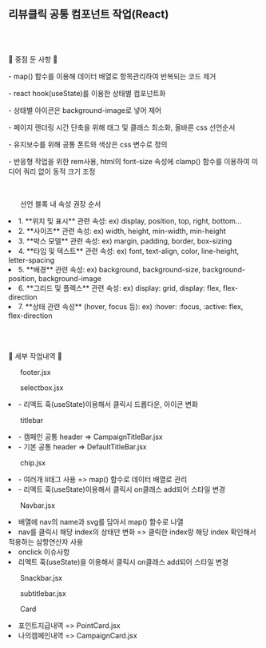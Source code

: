 <h2> 리뷰클릭 공통 컴포넌트 작업(React) </h2>

<br><br>
<p>🔧 중점 둔 사항 🔧 <p>
<p>- map() 함수를 이용해 데이터 배열로 항목관리하여 반복되는 코드 제거</p>
<p>- react hook(useState)를 이용한 상태별 컴포넌트화</p>
<p>- 상태별 아이콘은 background-image로 넣어 제어</p>
<p>- 페이지 렌더링 시간 단축을 위해 태그 및 클래스 최소화, 올바른 css 선언순서</p>
<p>- 유지보수를 위해 공통 폰트와 색상은 css 변수로 정의</p>
<p>- 반응형 작업을 위한 rem사용, html의 font-size 속성에 clamp() 함수를 이용하여 미디어 쿼리 없이 동적 크기 조정 </p>

<br>
<ul>선언 블록 내 속성 권장 순서</ul>
<li>1. **위치 및 표시** 관련 속성: ex) display, position, top, right, bottom...</li>
<li>2. **사이즈** 관련 속성: ex) width, height, min-width, min-height </li>
<li>3. **박스 모델** 관련 속성: ex) margin, padding, border, box-sizing </li>
<li>4. **타입 및 텍스트** 관련 속성: ex) font, text-align, color, line-height, letter-spacing </li>
<li>5. **배경** 관련 속성: ex) background, background-size, background-position, background-image </li>
<li>6. **그리드 및 플렉스** 관련 속성: ex) display: grid, display: flex, flex-direction </li>
<li>7. **상태 관련 속성** (hover, focus 등): ex) :hover: :focus, :active: flex, flex-direction</li>

<br><br>
<p>🔧 세부 작업내역 🔧 <p>
<ul>footer.jsx</ul> 
<ul>selectbox.jsx</ul>
<li>- 리엑트 훅(useState)이용해서 클릭시 드롭다운, 아이콘 변화</li>
<ul>titlebar</ul>
<li>- 캠페인 공통 header => CampaignTitleBar.jsx</li>
<li>- 기본 공통 header => DefaultTitleBar.jsx</li>
<pultooltip.jsx</ul> 
<ul>chip.jsx</ul>
<li>- 여러개 li태그 사용 => map() 함수로 데이터 배열로 관리</li>
<li>- 리엑트 훅(useState)이용해서 클릭시 on클래스 add되어 스타일 변경</li>
<ul>Navbar.jsx</ul>
<li>배열에 nav의 name과 svg를 담아서 map() 함수로 나열</li>
<li>nav를 클릭시 해당 index의 상태만 변화 => 클릭한 index랑 해당 index 확인해서 적용하는 삼항연산자 사용</li>
<li>onclick 이슈사항</li>
<li>리엑트 훅(useState)을 이용해서 클릭시 on클래스 add되어 스타일 변경</li>
<ul>Snackbar.jsx</ul>
<ul>subtitlebar.jsx</ul>
<ul>Card</ul>
<li>포인트지급내역 => PointCard.jsx</li>
<li>나의캠페인내역 => CampaignCard.jsx</li>









